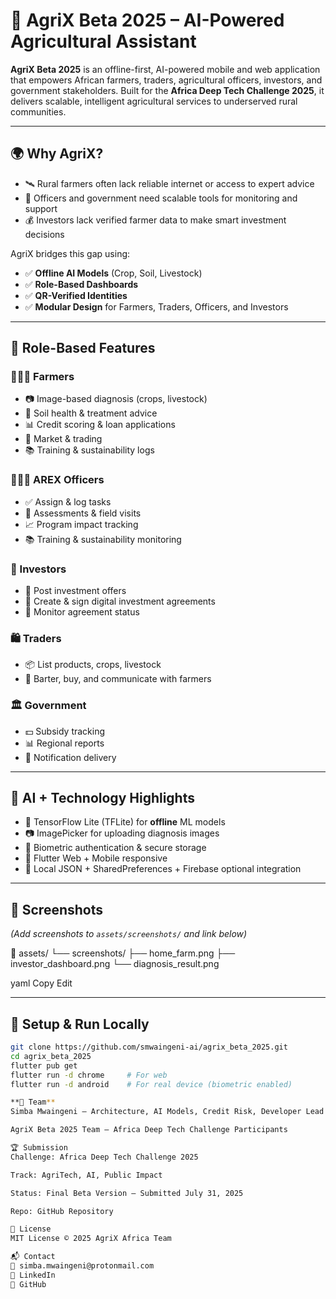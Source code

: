 # 🌱 AgriX Beta 2025 – AI-Powered Agricultural Assistant

**AgriX Beta 2025** is an offline-first, AI-powered mobile and web application that empowers African farmers, traders, agricultural officers, investors, and government stakeholders. Built for the **Africa Deep Tech Challenge 2025**, it delivers scalable, intelligent agricultural services to underserved rural communities.

---

## 🌍 Why AgriX?

- 🛰️ Rural farmers often lack reliable internet or access to expert advice
- 📱 Officers and government need scalable tools for monitoring and support
- 💰 Investors lack verified farmer data to make smart investment decisions

AgriX bridges this gap using:
- ✅ **Offline AI Models** (Crop, Soil, Livestock)
- ✅ **Role-Based Dashboards**
- ✅ **QR-Verified Identities**
- ✅ **Modular Design** for Farmers, Traders, Officers, and Investors

---

## 👤 Role-Based Features

### 👩🏾‍🌾 Farmers
- 📷 Image-based diagnosis (crops, livestock)
- 🧪 Soil health & treatment advice
- 📊 Credit scoring & loan applications
- 🛒 Market & trading
- 📚 Training & sustainability logs

### 🧑🏾‍🌾 AREX Officers
- ✅ Assign & log tasks
- 🧾 Assessments & field visits
- 📈 Program impact tracking
- 📚 Training & sustainability monitoring

### 💸 Investors
- 📝 Post investment offers
- 🤝 Create & sign digital investment agreements
- 📃 Monitor agreement status

### 🛍️ Traders
- 📦 List products, crops, livestock
- 🔄 Barter, buy, and communicate with farmers

### 🏛️ Government
- 💵 Subsidy tracking
- 📊 Regional reports
- 🔔 Notification delivery

---

## 🤖 AI + Technology Highlights

- 🧠 TensorFlow Lite (TFLite) for **offline** ML models
- 📷 ImagePicker for uploading diagnosis images
- 🔐 Biometric authentication & secure storage
- 📱 Flutter Web + Mobile responsive
- 🧭 Local JSON + SharedPreferences + Firebase optional integration

---

## 🧪 Screenshots

*(Add screenshots to `assets/screenshots/` and link below)*

📁 assets/
└── screenshots/
├── home_farm.png
├── investor_dashboard.png
└── diagnosis_result.png

yaml
Copy
Edit

---

## 🔧 Setup & Run Locally

```bash
git clone https://github.com/smwaingeni-ai/agrix_beta_2025.git
cd agrix_beta_2025
flutter pub get
flutter run -d chrome     # For web
flutter run -d android    # For real device (biometric enabled)

**👥 Team**
Simba Mwaingeni – Architecture, AI Models, Credit Risk, Developer Lead

AgriX Beta 2025 Team – Africa Deep Tech Challenge Participants

🏆 Submission
Challenge: Africa Deep Tech Challenge 2025

Track: AgriTech, AI, Public Impact

Status: Final Beta Version – Submitted July 31, 2025

Repo: GitHub Repository

📄 License
MIT License © 2025 AgriX Africa Team

📬 Contact
📧 simba.mwaingeni@protonmail.com
🔗 LinkedIn
🔗 GitHub
